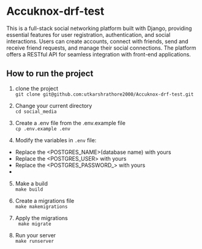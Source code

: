 # Accuknox-drf-test
This is a full-stack social networking platform built with Django, providing essential features for user registration, authentication, and social interactions. Users can create accounts, connect with friends, send and receive friend requests, and manage their social connections. The platform offers a RESTful API for seamless integration with front-end applications.


## How to run the project
1. clone the project <br>
``` git clone git@github.com:utkarshrathore2000/Accuknox-drf-test.git ```
2. Change your current directory <br>
```cd social_media```
3. Create a .env file from the .env.example file <br>
```cp .env.example .env```

4. Modify the variables in `.env` file:
- Replace the <POSTGRES_NAME>(database name) with yours 
- Replace the <POSTGRES_USER> with yours 
- Replace the <POSTGRES_PASSWORD_> with yours
- 
5.  Make a build <br>
```make build```

6.  Create a migrations file <br>
``` make makemigrations ```

7.  Apply the migrations <br>
``` make migrate```

5. Run your server <br>
```make runserver```

   